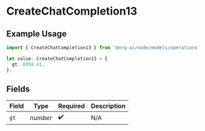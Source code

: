 # CreateChatCompletion13

## Example Usage

```typescript
import { CreateChatCompletion13 } from "@orq-ai/node/models/operations";

let value: CreateChatCompletion13 = {
  gt: 8958.41,
};
```

## Fields

| Field              | Type               | Required           | Description        |
| ------------------ | ------------------ | ------------------ | ------------------ |
| `gt`               | *number*           | :heavy_check_mark: | N/A                |